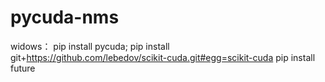 # pycuda-nms

widows：
pip install pycuda; 
pip install git+https://github.com/lebedov/scikit-cuda.git#egg=scikit-cuda
pip install future
